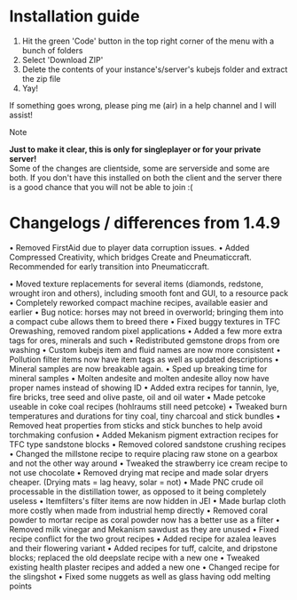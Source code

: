 # Installation guide
1. Hit the green 'Code' button in the top right corner of the menu with a bunch of folders
2. Select 'Download ZIP'
3. Delete the contents of your instance's/server's kubejs folder and extract the zip file
4. Yay!

If something goes wrong, please ping me (air) in a help channel and I will assist!

> [!note]
> **Just to make it clear, this is only for singleplayer or for your private server!**  
> Some of the changes are clientside, some are serverside and some are both. If you don't have this installed on both the client and the server there is a good chance that you will not be able to join :(




# Changelogs / differences from 1.4.9
• Removed FirstAid due to player data corruption issues.
• Added Compressed Creativity, which bridges Create and Pneumaticcraft. Recommended for early transition into Pneumaticcraft.

• Moved texture replacements for several items (diamonds, redstone, wrought iron and others), including smooth font and GUI, to a resource pack
• Completely reworked compact machine recipes, available easier and earlier
• Bug notice: horses may not breed in overworld; bringing them into a compact cube allows them to breed there
• Fixed buggy textures in TFC Orewashing, removed random pixel applications
• Added a few more extra tags for ores, minerals and such
• Redistributed gemstone drops from ore washing
• Custom kubejs item and fluid names are now more consistent
• Pollution filter items now have item tags as well as updated descriptions
• Mineral samples are now breakable again.
• Sped up breaking time for mineral samples
• Molten andesite and molten andesite alloy now have proper names instead of showing ID
• Added extra recipes for tannin, lye, fire bricks, tree seed and olive paste, oil and oil water
• Made petcoke useable in coke coal recipes (hohlraums still need petcoke)
• Tweaked burn temperatures and durations for tiny coal, tiny charcoal and stick bundles
• Removed heat properties from sticks and stick bunches to help avoid torchmaking confusion
• Added Mekanism pigment extraction recipes for TFC type sandstone blocks
• Removed colored sandstone crushing recipes
• Changed the millstone recipe to require placing raw stone on a gearbox and not the other way around
• Tweaked the strawberry ice cream recipe to not use chocolate
• Removed drying mat recipe and made solar dryers cheaper. (Drying mats = lag heavy, solar = not)
• Made PNC crude oil processable in the distillation tower, as opposed to it being completely useless
• Itemfilters's filter items are now hidden in JEI
• Made burlap cloth more costly when made from industrial hemp directly
• Removed coral powder to mortar recipe as coral powder now has a better use as a filter
• Removed milk vinegar and Mekanism sawdust as they are unused
• Fixed recipe conflict for the two grout recipes
• Added recipe for azalea leaves and their flowering variant
• Added recipes for tuff, calcite, and dripstone blocks; replaced the old deepslate recipe with a new one
• Tweaked existing health plaster recipes and added a new one
• Changed recipe for the slingshot
• Fixed some nuggets as well as glass having odd melting points